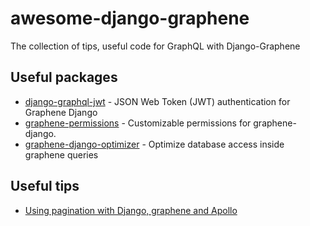 # awesome-django-graphene
The collection of tips, useful code for GraphQL with Django-Graphene

## Useful packages

* [django-graphql-jwt](https://github.com/flavors/django-graphql-jwt) - JSON Web Token (JWT) authentication for Graphene Django
* [graphene-permissions](https://github.com/redzej/graphene-permissions) - Customizable permissions for graphene-django.
* [graphene-django-optimizer](https://github.com/tfoxy/graphene-django-optimizer) - Optimize database access inside graphene queries

## Useful tips

* [Using pagination with Django, graphene and Apollo](https://gist.github.com/mbrochh/f92594ab8188393bd83c892ef2af25e6)
